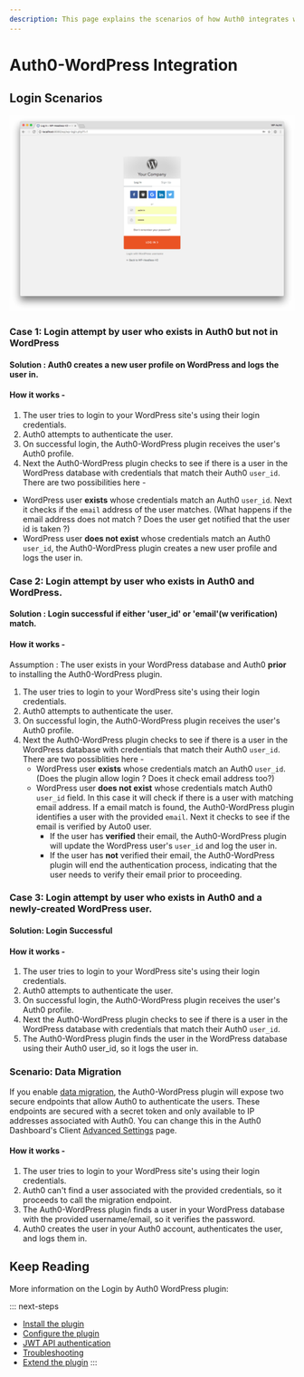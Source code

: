 ```yaml
---
description: This page explains the scenarios of how Auth0 integrates with WordPress.
---
```


# Auth0-WordPress Integration

## Login Scenarios

![](/media/articles/cms/wordpress/plugin-auth-page.png)

###  Case 1: Login attempt by user who exists in Auth0 but not in WordPress 
#### Solution : Auth0 creates a new user profile on WordPress and logs the user in.
#### How it works - 
1. The user tries to login to your WordPress site's using their login credentials.
2. Auth0 attempts to authenticate the user.
3. On successful login, the Auth0-WordPress plugin receives the user's Auth0 profile.
3. Next the Auth0-WordPress plugin checks to see if there is a user in the WordPress database with credentials that match their Auth0 `user_id`. There are two possibilities here -

  * WordPress user **exists** whose credentials match an Auth0 `user_id`. Next it checks if the `email` address of the user matches. (What happens if the email address does not match ? Does the user get notified that the user id is taken ?)
  * WordPress user **does not exist** whose credentials match an Auth0 `user_id`, the Auth0-WordPress plugin creates a new user profile and logs the user in.


###  Case 2: Login attempt by user who exists in Auth0 **and** WordPress.
#### Solution : Login successful if either 'user_id' or 'email'(w verification) match.
#### How it works -
Assumption : The user exists in your WordPress database and Auth0 **prior** to installing the Auth0-WordPress plugin.

1. The user tries to login to your WordPress site's using their login credentials.
2. Auth0 attempts to authenticate the user.
3. On successful login, the Auth0-WordPress plugin receives the user's Auth0 profile.
3. Next the Auth0-WordPress plugin checks to see if there is a user in the WordPress database with credentials that match their Auth0 `user_id`. There are two possiblities here -
   * WordPress user **exists** whose credentials match an Auth0 `user_id`. (Does the plugin allow login ? Does it check email address too?)
   * WordPress user **does not exist** whose credentials match Auth0 `user_id` field. In this case it will check if there is a user with matching email address. If a email match is found, the Auth0-WordPress plugin identifies a user with the provided `email`. Next it checks to see if the email is verified by Auto0 user. 
     * If the user has **verified** their email, the Auth0-WordPress plugin will update the WordPress user's `user_id` and log the user in.
     * If the user has **not** verified their email, the Auth0-WordPress plugin will end the authentication process, indicating that the user needs to verify their email prior to proceeding.

### Case 3: Login attempt by user who exists in Auth0 and a newly-created WordPress user.
#### Solution: Login Successful
#### How it works -
1. The user tries to login to your WordPress site's using their login credentials.
2. Auth0 attempts to authenticate the user.
3. On successful login, the Auth0-WordPress plugin receives the user's Auth0 profile.
3. Next the Auth0-WordPress plugin checks to see if there is a user in the WordPress database with credentials that match their Auth0 `user_id`.
4. The Auth0-WordPress plugin finds the user in the WordPress database using their Auth0 user_id, so it logs the user in.

### Scenario: Data Migration

If you enable [data migration](/connections/database/migrating), the Auth0-WordPress plugin will expose two secure endpoints that allow Auth0 to authenticate the users. These endpoints are secured with a secret token and only available to IP addresses associated with Auth0. You can change this in the Auth0 Dashboard's Client [Advanced Settings](${manage_url}/#/clients) page.

#### How it works -
1. The user tries to login to your WordPress site's using their login credentials.
2. Auth0 can't find a user associated with the provided credentials, so it proceeds to call the migration endpoint.
3. The Auth0-WordPress plugin finds a user in your WordPress database with the provided username/email, so it verifies the password.
4. Auth0 creates the user in your Auth0 account, authenticates the user, and logs them in.

## Keep Reading

More information on the Login by Auth0 WordPress plugin:

::: next-steps
* [Install the plugin](/cms/wordpress/installation)
* [Configure the plugin](/cms/wordpress/configuration)
* [JWT API authentication](/cms/wordpress/jwt-authentication)
* [Troubleshooting](/cms/wordpress/troubleshoot)
* [Extend the plugin](/cms/wordpress/extending)
:::
